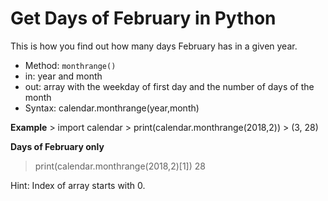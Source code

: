 # Get Days of February in Python

This is how you find out how many days February has in a given year.

* Method: `monthrange()`
* in: year and month
* out: array with the weekday of first day and the number of days of the month
* Syntax: calendar.monthrange(year,month)

**Example**
    > import calendar
    > print(calendar.monthrange(2018,2))
    > (3, 28)

**Days of February only**

> print(calendar.monthrange(2018,2)[1])
> 28

Hint: Index of array starts with 0.
